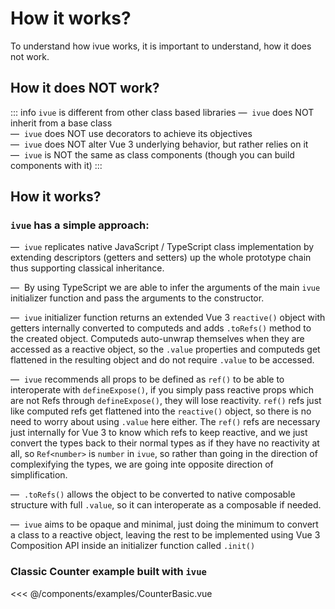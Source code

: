 <script setup lang="ts">
import CounterBasic from '../components/examples/CounterBasic.vue'
</script>
# How it works?

To understand how ivue works, it is important to understand, how it does not work.

## How it does NOT work?

::: info `ivue` is different from other class based libraries
&mdash; &nbsp;`ivue` does NOT inherit from a base class<br />
&mdash; &nbsp;`ivue` does NOT use decorators to achieve its objectives<br />
&mdash; &nbsp;`ivue` does NOT alter Vue 3 underlying behavior, but rather relies on it<br />
&mdash; &nbsp;`ivue` is NOT the same as class components (though you can build components with it)
:::

## How it works?

### `ivue` has a simple approach:

&mdash; &nbsp;`ivue` replicates native JavaScript / TypeScript class implementation by extending descriptors (getters and setters) up the whole prototype chain thus supporting classical inheritance.

&mdash; &nbsp;By using TypeScript we are able to infer the arguments of the main `ivue` initializer function and pass the arguments to the constructor.

&mdash; &nbsp;`ivue` initializer function returns an extended Vue 3 `reactive()` object with getters internally converted to computeds and adds `.toRefs()` method to the created object. Computeds auto-unwrap themselves when they are accessed as a reactive object, so the `.value` properties and computeds get flattened in the resulting object and do not require `.value` to be accessed.

&mdash; &nbsp;`ivue` recommends all props to be defined as `ref()` to be able to interoperate with `defineExpose()`, if you simply pass reactive props which are not Refs through `defineExpose()`, they will lose reactivity. `ref()` refs just like computed refs get flattened into the `reactive()` object, so there is no need to worry about using `.value` here either. The `ref()` refs are necessary just internally for Vue 3 to know which refs to keep reactive, and we just convert the types back to their normal types as if they have no reactivity at all, so `Ref<number>` is `number` in `ivue`, so rather than going in the direction of complexifying the types, we are going inte opposite direction of simplification.

&mdash; &nbsp;`.toRefs()` allows the object to be converted to native composable structure with full `.value`, so it can interoperate as a composable if needed.

&mdash; &nbsp;`ivue` aims to be opaque and minimal, just doing the minimum to convert a class to a reactive object, leaving the rest to be implemented using Vue 3 Composition API inside an initializer function called `.init()` 

### Classic Counter example built with `ivue`
<<< @/components/examples/CounterBasic.vue

<CounterBasic />